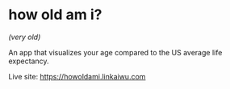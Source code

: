 # how old am i?
*(very old)*

An app that visualizes your age compared to the US average life expectancy.

Live site: https://howoldami.linkaiwu.com